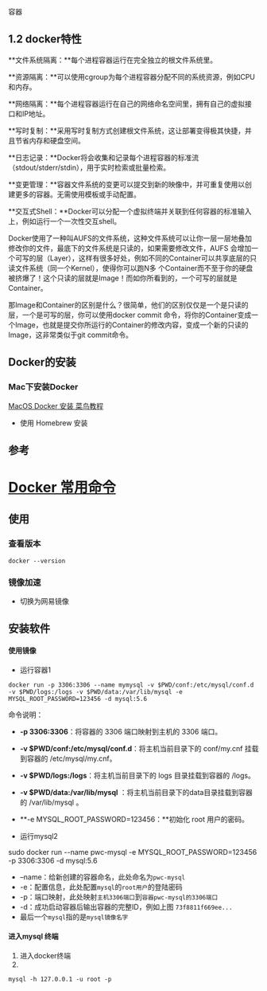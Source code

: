 

容器



## 1.2 docker特性

**文件系统隔离：**每个进程容器运行在完全独立的根文件系统里。

**资源隔离：**可以使用cgroup为每个进程容器分配不同的系统资源，例如CPU和内存。

**网络隔离：**每个进程容器运行在自己的网络命名空间里，拥有自己的虚拟接口和IP地址。

**写时复制：**采用写时复制方式创建根文件系统，这让部署变得极其快捷，并且节省内存和硬盘空间。

**日志记录：**Docker将会收集和记录每个进程容器的标准流（stdout/stderr/stdin），用于实时检索或批量检索。

**变更管理：**容器文件系统的变更可以提交到新的映像中，并可重复使用以创建更多的容器。无需使用模板或手动配置。

**交互式Shell：**Docker可以分配一个虚拟终端并关联到任何容器的标准输入上，例如运行一个一次性交互shell。



Docker使用了一种叫AUFS的文件系统，这种文件系统可以让你一层一层地叠加修改你的文件，最底下的文件系统是只读的，如果需要修改文件，AUFS 会增加一个可写的层（Layer），这样有很多好处，例如不同的Container可以共享底层的只读文件系统（同一个Kernel），使得你可以跑N多 个Container而不至于你的硬盘被挤爆了！这个只读的层就是Image！而如你所看到的，一个可写的层就是Container。

那Image和Container的区别是什么？很简单，他们的区别仅仅是一个是只读的层，一个是可写的层，你可以使用docker commit 命令，将你的Container变成一个Image，也就是提交你所运行的Container的修改内容，变成一个新的只读的Image，这非常类似于git commit命令。 



## Docker的安装

### Mac下安装Docker

[MacOS Docker 安装  菜鸟教程](https://www.runoob.com/docker/macos-docker-install.html)



* 使用 Homebrew 安装



## 参考



# [Docker 常用命令](https://www.cnblogs.com/me115/p/5539047.html)

## 使用

### 查看版本

```shell
docker --version
```

### 镜像加速

* 切换为网易镜像









## 安装软件



#### 使用镜像



* 运行容器1

```shell
docker run -p 3306:3306 --name mymysql -v $PWD/conf:/etc/mysql/conf.d -v $PWD/logs:/logs -v $PWD/data:/var/lib/mysql -e MYSQL_ROOT_PASSWORD=123456 -d mysql:5.6
```



命令说明：

- **-p 3306:3306**：将容器的 3306 端口映射到主机的 3306 端口。
- **-v $PWD/conf:/etc/mysql/conf.d**：将主机当前目录下的 conf/my.cnf 挂载到容器的 /etc/mysql/my.cnf。
- **-v $PWD/logs:/logs**：将主机当前目录下的 logs 目录挂载到容器的 /logs。
- **-v $PWD/data:/var/lib/mysql** ：将主机当前目录下的data目录挂载到容器的 /var/lib/mysql 。
- **-e MYSQL_ROOT_PASSWORD=123456：**初始化 root 用户的密码。



- 运行mysql2

sudo docker run --name pwc-mysql -e MYSQL_ROOT_PASSWORD=123456 -p 3306:3306 -d mysql:5.6



- –name：给新创建的容器命名，此处命名为`pwc-mysql`
- -e：配置信息，此处配置`mysql`的`root用户`的登陆密码
- -p：端口映射，此处映射`主机3306端口`到`容器pwc-mysql的3306端口`
- -d：成功启动容器后输出容器的完整ID，例如上图 `73f8811f669ee...`
- 最后一个`mysql`指的是`mysql镜像名字`



#### 进入mysql 终端

1. 进入docker终端
2. 

```
mysql -h 127.0.0.1 -u root -p 
```

